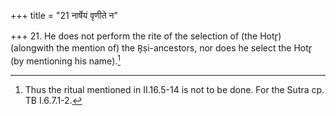 +++
title = "21 नार्षेयं वृणीते न"

+++
21. He does not perform the rite of the selection of (the Hotr̥) (alongwith the mention of) the R̥ṣi-ancestors, nor does he select the Hotr̥ (by mentioning his name).[^1]  

[^1]: Thus the ritual mentioned in II.16.5-14 is not to be done. For the Sutra cp. TB I.6.7.1-2.
